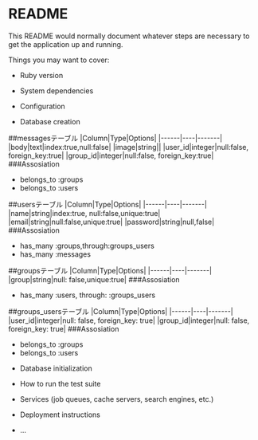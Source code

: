 # README

This README would normally document whatever steps are necessary to get the
application up and running.

Things you may want to cover:

* Ruby version

* System dependencies

* Configuration

* Database creation

##messagesテーブル
|Column|Type|Options|
|------|----|-------|
|body|text|index:true,null:false|
|image|string||
|user_id|integer|null:false, foreign_key:true|
|group_id|integer|null:false, foreign_key:true|
###Assosiation
- belongs_to :groups
- belongs_to :users

##usersテーブル
|Column|Type|Options|
|------|----|-------|
|name|string|index:true, null:false,unique:true|
|email|string|null:false,unique:true|
|password|string|null,false|
###Assosiation
- has_many :groups,through:groups_users
- has_many :messages

##groupsテーブル
|Column|Type|Options|
|------|----|-------|
|group|string|null: false,unique:true|
###Assosiation
- has_many :users, through: :groups_users

##groups_usersテーブル
|Column|Type|Options|
|------|----|-------|
|user_id|integer|null: false, foreign_key: true|
|group_id|integer|null: false, foreign_key: true|
###Assosiation
- belongs_to :groups
- belongs_to :users

* Database initialization

* How to run the test suite

* Services (job queues, cache servers, search engines, etc.)

* Deployment instructions

* ...

